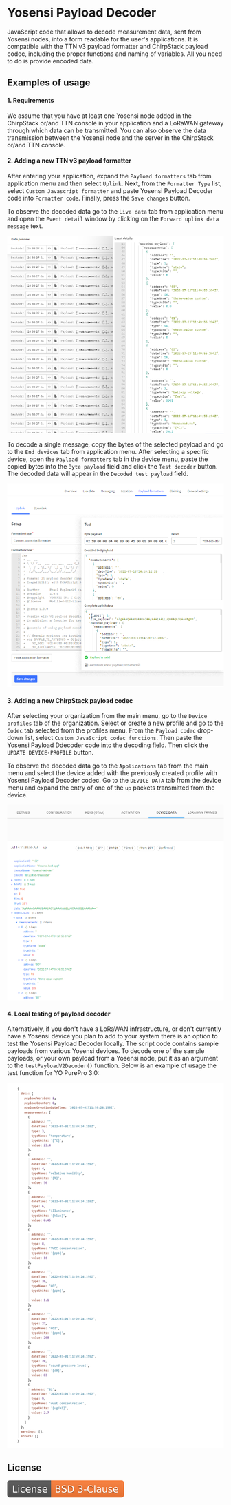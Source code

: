 # Yosensi Payload Decoder

JavaScript code that allows to decode measurement data, sent from Yosensi nodes, into a form readable for the user's applications. It is compatible with the TTN v3 payload formatter and ChirpStack payload codec, including the proper functions and naming of variables. All you need to do is provide encoded data.

## Examples of usage

#### 1. Requirements

We assume that you have at least one Yosensi node added in the ChirpStack or/and TTN console in your application and a LoRaWAN gateway through which data can be transmitted. You can also observe the data transmission between the Yosensi node and the server in the ChirpStack or/and TTN console.

#### 2. Adding a new TTN v3 payload formatter

After entering your application, expand the `Payload formatters` tab from application menu and then select `Uplink`. Next, from the `Formatter Type` list, select `Custom Javascript formatter` and paste Yosensi Payload Decoder code into `Formatter code`. Finally, press the `Save changes` button.

To observe the decoded data go to the `Live data` tab from application menu and open the `Event detail` window by clicking on the `Forward uplink data message` text.

![TTN uplink message details](/img/ttn-uplink-message-details.png)

To decode a single message, copy the bytes of the selected payload and go to the `End devices` tab from application menu. After selecting a specific device, open the `Payload formatters` tab in the device menu, paste the copied bytes into the `Byte payload` field and click the `Test decoder` button. The decoded data will appear in the `Decoded test payload` field.

![TTN payload test](/img/ttn-payload-test.png)

#### 3. Adding a new ChirpStack payload codec

After selecting your organization from the main menu, go to the `Device profiles` tab of the organization. Select or create a new profile and go to the `Codec` tab selected from the profiles menu. From the `Payload codec` drop-down list, select `Custom JavaScript codec functions`. Then paste the Yosensi Payload Ddecoder code into the decoding field. Then click the `UPDATE DEVICE-PROFILE` button.

To observe the decoded data go to the `Applications` tab from the main menu and select the device added with the previously created profile with Yosensi Payload Decoder codec. Go to the `DEVICE DATA` tab from the device menu and expand the entry of one of the `up` packets transmitted from the device.

![ChirpStack uplink message details](/img/chirpstack-uplink-message-details.png)

#### 4. Local testing of payload decoder

Alternatively, if you don't have a LoRaWAN infrastructure, or don't currently have a Yosensi device you plan to add to your system there is an option to test the Yosensi Payload Decoder locally. The script code contains sample payloads from various Yosensi devices. To decode one of the sample payloads, or your own payload from a Yosensi node, put it as an argument to the ```testPayloadV2Decoder()``` function. Below is an example of usage the test function for YO PurePro 3.0:

![TTN payload test](/img/yo-pure-pro-decoded-payload.png)

## License

![BSD 3 Clause](/img/bsd-3-clause.svg)